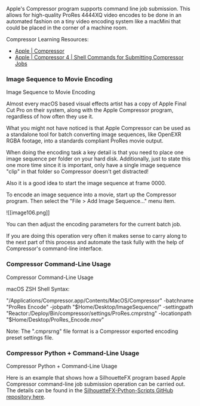 Apple's Compressor program supports command line job submission. This allows for high-quality ProRes 4444XQ video encodes to be done in an automated fashion on a tiny video encoding system like a macMini that could be placed in the corner of a machine room.

Compressor Learning Resources:

-   [Apple \| Compressor](https://www.apple.com/final-cut-pro/compressor/)
-   [Apple \| Compressor 4 \| Shell Commands for Submitting Compressor Jobs](https://help.apple.com/compressor/mac/4.0/en/compressor/usermanual/index.html#chapter=C%26section=1%26tasks=true)

### Image Sequence to Movie Encoding

Image Sequence to Movie Encoding

Almost every macOS based visual effects artist has a copy of Apple Final Cut Pro on their system, along with the Apple Compressor program, regardless of how often they use it.

What you might not have noticed is that Apple Compressor can be used as a standalone tool for batch converting image sequences, like OpenEXR RGBA footage, into a standards compliant ProRes movie output.

When doing the encoding task a key detail is that you need to place one image sequence per folder on your hard disk. Additionally, just to state this one more time since it is important, only have a single image sequence "clip" in that folder so Compressor doesn't get distracted!

Also it is a good idea to start the image sequence at frame 0000.

To encode an image sequence into a movie, start up the Compressor program. Then select the "File \> Add Image Sequence..." menu item.

![[image106.png]]

You can then adjust the encoding parameters for the current batch job.

If you are doing this operation very often it makes sense to carry along to the next part of this process and automate the task fully with the help of Compressor's command-line interface.

### Compressor Command-Line Usage

Compressor Command-Line Usage

macOS ZSH Shell Syntax:

"/Applications/Compressor.app/Contents/MacOS/Compressor" -batchname "ProRes Encode" -jobpath "$Home/Desktop/ImageSequence/" -settingpath "Reactor:/Deploy/Bin/compressor/settings/ProRes.cmprstng" -locationpath "$Home/Desktop/ProRes_Encode.mov"

Note: The ".cmprsrng" file format is a Compressor exported encoding preset settings file.

### Compressor Python + Command-Line Usage

Compressor Python + Command-Line Usage

Here is an example that shows how a SilhouetteFX program based Apple Compressor command-line job submission operation can be carried out. The details can be found in the [SilhouetteFX-Python-Scripts GitHub repository here](https://github.com/AndrewHazelden/SilhouetteFX-Python-Scripts/blob/master/Scripts/actions/achEncodeMovieProRes.py).